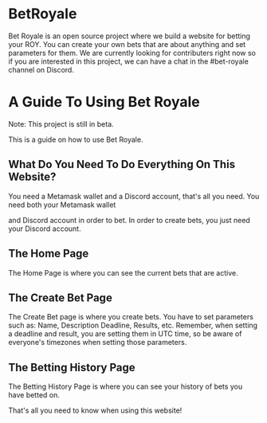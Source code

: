 # BetRoyale

Bet Royale is an open source project where we build a website for betting your ROY. You can create your own bets that are about anything and set parameters for them. We are currently looking for contributers right now so if you are interested in this project, we can have a chat in the #bet-royale channel on Discord.

# A Guide To Using Bet Royale

Note: This project is still in beta.

This is a guide on how to use Bet Royale.

## What Do You Need To Do Everything On This Website?

You need a Metamask wallet and a Discord account, that's all you need. You need both your Metamask wallet

and Discord account in order to bet. In order to create bets, you just need your Discord account.

## The Home Page

The Home Page is where you can see the current bets that are active.

## The Create Bet Page

The Create Bet page is where you create bets. You have to set parameters such as: Name, Description Deadline, Results, etc. Remember, when setting a deadline and result, you are setting them in UTC time, so be aware of everyone's timezones when setting those parameters.

## The Betting History Page

The Betting History Page is where you can see your history of bets you have betted on.

That's all you need to know when using this website!
